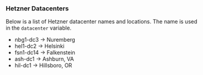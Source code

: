 ### Hetzner Datacenters

Below is a list of Hetzner datacenter names and locations. The name is used in the `datacenter` variable.

* nbg1-dc3  -> Nuremberg
* hel1-dc2  -> Helsinki
* fsn1-dc14 -> Falkenstein
* ash-dc1   -> Ashburn, VA
* hil-dc1   -> Hillsboro, OR
